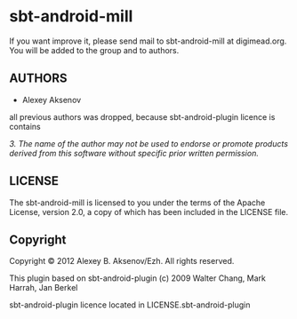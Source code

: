 sbt-android-mill
================

If you want improve it, please send mail to sbt-android-mill at digimead.org. You will be added to the group and to authors.

AUTHORS
-------

* Alexey Aksenov


all previous authors was dropped, because sbt-android-plugin licence is contains

_3. The name of the author may not be used to endorse or promote products
   derived from this software without specific prior written permission._

LICENSE
-------

The sbt-android-mill is licensed to you under the terms of
the Apache License, version 2.0, a copy of which has been
included in the LICENSE file.

Copyright
---------

Copyright © 2012 Alexey B. Aksenov/Ezh. All rights reserved.

This plugin based on sbt-android-plugin (c) 2009 Walter Chang, Mark Harrah, Jan Berkel

sbt-android-plugin licence located in LICENSE.sbt-android-plugin
